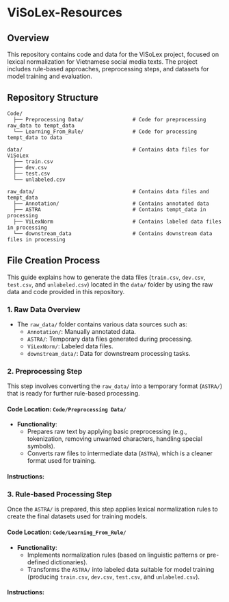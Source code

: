 # ViSoLex-Resources

## Overview
This repository contains code and data for the ViSoLex project, focused on lexical normalization for Vietnamese social media texts. The project includes rule-based approaches, preprocessing steps, and datasets for model training and evaluation.

## Repository Structure

```
Code/
  ├── Preprocessing Data/                # Code for preprocessing raw_data to tempt_data
  └── Learning_From_Rule/                # Code for processing tempt_data to data

data/                                    # Contains data files for ViSoLex
  ├── train.csv                          
  ├── dev.csv                            
  ├── test.csv
  └── unlabeled.csv

raw_data/                                # Contains data files and tempt_data
  ├── Annotation/                        # Contains annotated data
  ├── ASTRA                              # Contains tempt_data in processing
  ├── ViLexNorm                          # Contains labeled data files in processing
  └── downstream_data                    # Contains downstream data files in processing

```
## File Creation Process
This guide explains how to generate the data files (`train.csv`, `dev.csv`, `test.csv`, and `unlabeled.csv`) located in the `data/` folder by using the raw data and code provided in this repository.

### 1. Raw Data Overview
- The `raw_data/` folder contains various data sources such as:
  - `Annotation/`: Manually annotated data.
  - `ASTRA/`: Temporary data files generated during processing.
  - `ViLexNorm/`: Labeled data files.
  - `downstream_data/`: Data for downstream processing tasks.
  
### 2. Preprocessing Step
This step involves converting the `raw_data/` into a temporary format (`ASTRA/`) that is ready for further rule-based processing.

#### Code Location: `Code/Preprocessing Data/`
- **Functionality**: 
  - Prepares raw text by applying basic preprocessing (e.g., tokenization, removing unwanted characters, handling special symbols).
  - Converts raw files to intermediate data (`ASTRA`), which is a cleaner format used for training.
#### Instructions:

### 3. Rule-based Processing Step
Once the `ASTRA/` is prepared, this step applies lexical normalization rules to create the final datasets used for training models.

#### Code Location: `Code/Learning_From_Rule/`
- **Functionality**:
  - Implements normalization rules (based on linguistic patterns or pre-defined dictionaries).
  - Transforms the `ASTRA/` into labeled data suitable for model training (producing `train.csv`, `dev.csv`, `test.csv`, and `unlabeled.csv`).

#### Instructions:
